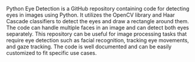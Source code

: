 
Python Eye Detection is a GitHub repository containing code for detecting eyes in images using Python. It utilizes the OpenCV library and Haar Cascade classifiers to detect the eyes and draw a rectangle around them. The code can handle multiple faces in an image and can detect both eyes separately. This repository can be useful for image processing tasks that require eye detection such as facial recognition, tracking eye movements, and gaze tracking. The code is well documented and can be easily customized to fit specific use cases.
